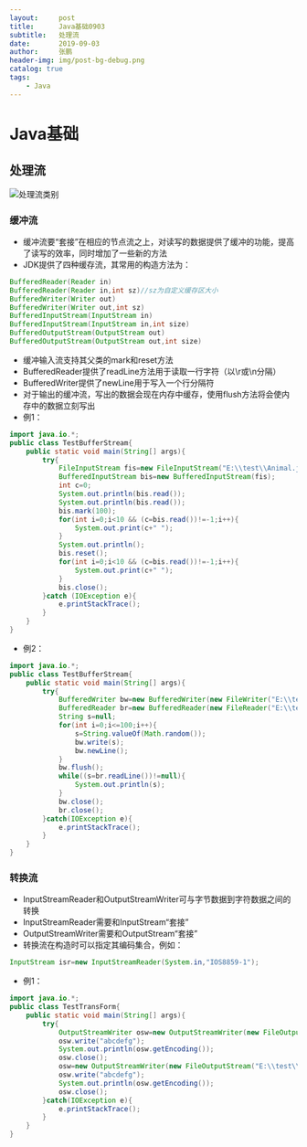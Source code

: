 ```yaml
---
layout:     post 
title:      Java基础0903
subtitle:   处理流
date:       2019-09-03
author:     张鹏
header-img: img/post-bg-debug.png
catalog: true   
tags:                         
    - Java
---
```


# Java基础

## 处理流

![处理流类别](https://github.com/Jokerboozp/Jokerboozp.github.io/raw/master/img/%E6%89%B9%E6%B3%A8%202019-09-03%20084141.png)

### 缓冲流

- 缓冲流要“套接”在相应的节点流之上，对读写的数据提供了缓冲的功能，提高了读写的效率，同时增加了一些新的方法
- JDK提供了四种缓存流，其常用的构造方法为：

```java
BufferedReader(Reader in)
BufferedReader(Reader in,int sz)//sz为自定义缓存区大小
BufferedWriter(Writer out)
BufferedWriter(Writer out,int sz)
BufferedInputStream(InputStream in)
BufferedInputStream(InputStream in,int size)
BufferedOutputStream(OutputStream out)
BufferedOutputStream(OutputStream out,int size)
```

- 缓冲输入流支持其父类的mark和reset方法
- BufferedReader提供了readLine方法用于读取一行字符（以\r或\n分隔）
- BufferedWriter提供了newLine用于写入一个行分隔符
- 对于输出的缓冲流，写出的数据会现在内存中缓存，使用flush方法将会使内存中的数据立刻写出
- 例1：

```java
import java.io.*;
public class TestBufferStream{
    public static void main(String[] args){
        try{
            FileInputStream fis=new FileInputStream("E:\\test\\Animal.java");
            BufferedInputStream bis=new BufferedInputStream(fis);
            int c=0;
            System.out.println(bis.read());
            System.out.println(bis.read());
            bis.mark(100);
            for(int i=0;i<10 && (c=bis.read())!=-1;i++){
                System.out.print(c+" ");
            }
            System.out.println();
            bis.reset();
            for(int i=0;i<10 && (c=bis.read())!=-1;i++){
                System.out.print(c+" ");
            }
            bis.close();
        }catch (IOException e){
            e.printStackTrace();
        }
    }
}
```

- 例2：

```java
import java.io.*;
public class TestBufferStream{
    public static void main(String[] args){
        try{
            BufferedWriter bw=new BufferedWriter(new FileWriter("E:\\test\\Animal.java"));
            BufferedReader br=new BufferedReader(new FileReader("E:\\test\\Animal.java"));
            String s=null;
            for(int i=0;i<=100;i++){
                s=String.valueOf(Math.random());
                bw.write(s);
                bw.newLine();
            }
            bw.flush();
            while((s=br.readLine())!=null){
                System.out.println(s);
            }
            bw.close();
            br.close();
        }catch(IOException e){
            e.printStackTrace();
        }
    }
}
```

### 转换流

- InputStreamReader和OutputStreamWriter可与字节数据到字符数据之间的转换
- InputStreamReader需要和InputStream“套接”
- OutputStreamWriter需要和OutputStream“套接”
- 转换流在构造时可以指定其编码集合，例如：

```java
InputStream isr=new InputStreamReader(System.in,"IOS8859-1");
```
- 例1：

```java
import java.io.*;
public class TestTransForm{
    public static void main(String[] args){
        try{
            OutputStreamWriter osw=new OutputStreamWriter(new FileOutputStream("E:\\test\\Animal.java"));
            osw.write("abcdefg");
            System.out.println(osw.getEncoding());
            osw.close();
            osw=new OutputStreamWriter(new FileOutputStream("E:\\test\\Animal.java",true),"ISO8859-1");//在文件后添加，而不是直接覆盖以前拥有的
            osw.write("abcdefg");
            System.out.println(osw.getEncoding());
            osw.close();
        }catch(IOException e){
            e.printStackTrace();
        }
    }
}
```